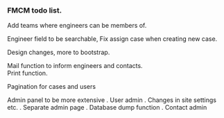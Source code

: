### FMCM todo list.


Add teams where engineers can be members of.

Engineer field to be searchable,
Fix assign case when creating new case.

Design changes, more to bootstrap.

Mail function to inform engineers and contacts.  
Print function.  

Pagination for cases and users

Admin panel to be more extensive
. User admin
. Changes in site settings etc.
. Separate admin page
. Database dump function
. Contact admin
